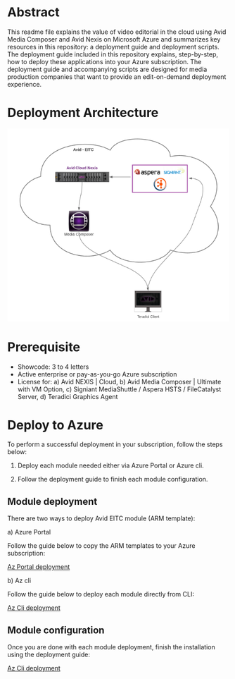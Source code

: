 # Abstract

This readme file explains the value of video editorial in the cloud using Avid Media Composer and Avid Nexis on Microsoft Azure and summarizes key resources in this repository: a deployment guide and deployment scripts. The deployment guide included in this repository explains, step-by-step, how to deploy these applications into your Azure subscription.  The deployment guide and accompanying scripts are designed for media production companies that want to provide an edit-on-demand deployment experience.

# Deployment Architecture 

<img src="./diagram2.PNG" />

# Prerequisite

- Showcode: 3 to 4 letters
- Active enterprise or pay-as-you-go Azure subscription
- License for: a) Avid NEXIS | Cloud, b) Avid Media Composer | Ultimate with VM Option, c) Signiant MediaShuttle / Aspera HSTS / FileCatalyst Server, d) Teradici Graphics Agent 

# Deploy to Azure

To perform a successful deployment in your subscription, follow the steps below: 

1) Deploy each module needed either via Azure Portal or Azure cli. 

2) Follow the deployment guide to finish each module configuration.  

## Module deployment

There are two ways to deploy Avid EITC module (ARM template): 

a) Azure Portal

Follow the guide below to copy the ARM templates to your Azure subscription:

[Az Portal deployment](https://github.com/avid-technology/VideoEditorialInTheCloud/tree/master/Avid_Edit_In_The_Cloud_Arm/Document/AzPortalGuide.pdf) 

b) Az cli

Follow the guide below to deploy each module directly from CLI:

[Az Cli deployment](https://github.com/avid-technology/VideoEditorialInTheCloud/tree/master/Avid_Edit_In_The_Cloud_Arm/Document/AzCliGuide.pdf) 

## Module configuration

Once you are done with each module deployment, finish the installation using the deployment guide: 

[Az Cli deployment](https://github.com/avid-technology/VideoEditorialInTheCloud/blob/master/Avid_Edit_In_The_Cloud_Arm/Document/Deployment_Guide_2020.pdf) 